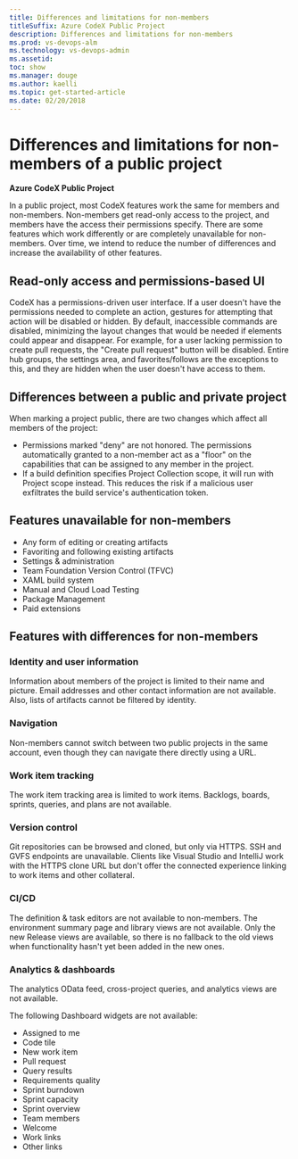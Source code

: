 ```yaml
---
title: Differences and limitations for non-members
titleSuffix: Azure CodeX Public Project
description: Differences and limitations for non-members
ms.prod: vs-devops-alm
ms.technology: vs-devops-admin
ms.assetid: 
toc: show
ms.manager: douge
ms.author: kaelli
ms.topic: get-started-article
ms.date: 02/20/2018
---
```



# Differences and limitations for non-members of a public project

**Azure CodeX Public Project**

In a public project, most CodeX features work the same for members and non-members.
Non-members get read-only access to the project, and members have the access their permissions specify.
There are some features which work differently or are completely unavailable for non-members.
Over time, we intend to reduce the number of differences and increase the availability of other features.

## Read-only access and permissions-based UI
CodeX has a permissions-driven user interface.
If a user doesn't have the permissions needed to complete an action, gestures for attempting that action will be disabled or hidden.
By default, inaccessible commands are disabled, minimizing the layout changes that would be needed if elements could appear and disappear.
For example, for a user lacking permission to create pull requests, the "Create pull request" button will be disabled.
Entire hub groups, the settings area, and favorites/follows are the exceptions to this, and they are hidden when the user doesn't have access to them.

## Differences between a public and private project
When marking a project public, there are two changes which affect all members of the project:
* Permissions marked "deny" are not honored. The permissions automatically granted to a non-member act as a "floor" on the capabilities that can be assigned to any member in the project.
* If a build definition specifies Project Collection scope, it will run with Project scope instead. This reduces the risk if a malicious user exfiltrates the build service's authentication token.

## Features unavailable for non-members

* Any form of editing or creating artifacts
* Favoriting and following existing artifacts
* Settings & administration
* Team Foundation Version Control (TFVC)
* XAML build system
* Manual and Cloud Load Testing
* Package Management
* Paid extensions

## Features with differences for non-members

### Identity and user information
Information about members of the project is limited to their name and picture.
Email addresses and other contact information are not available.
Also, lists of artifacts cannot be filtered by identity.

### Navigation
Non-members cannot switch between two public projects in the same account, even though they can navigate there directly using a URL.

### Work item tracking
The work item tracking area is limited to work items.
Backlogs, boards, sprints, queries, and plans are not available.

### Version control
Git repositories can be browsed and cloned, but only via HTTPS.
SSH and GVFS endpoints are unavailable.
Clients like Visual Studio and IntelliJ work with the HTTPS clone URL but don't offer the connected experience linking to work items and other collateral.

### CI/CD
The definition & task editors are not available to non-members.
The environment summary page and library views are not available.
Only the new Release views are available, so there is no fallback to the old views when functionality hasn't yet been added in the new ones.

### Analytics & dashboards
The analytics OData feed, cross-project queries, and analytics views are not available.

The following Dashboard widgets are not available:

* Assigned to me
* Code tile
* New work item
* Pull request
* Query results
* Requirements quality
* Sprint burndown
* Sprint capacity
* Sprint overview
* Team members
* Welcome
* Work links
* Other links
